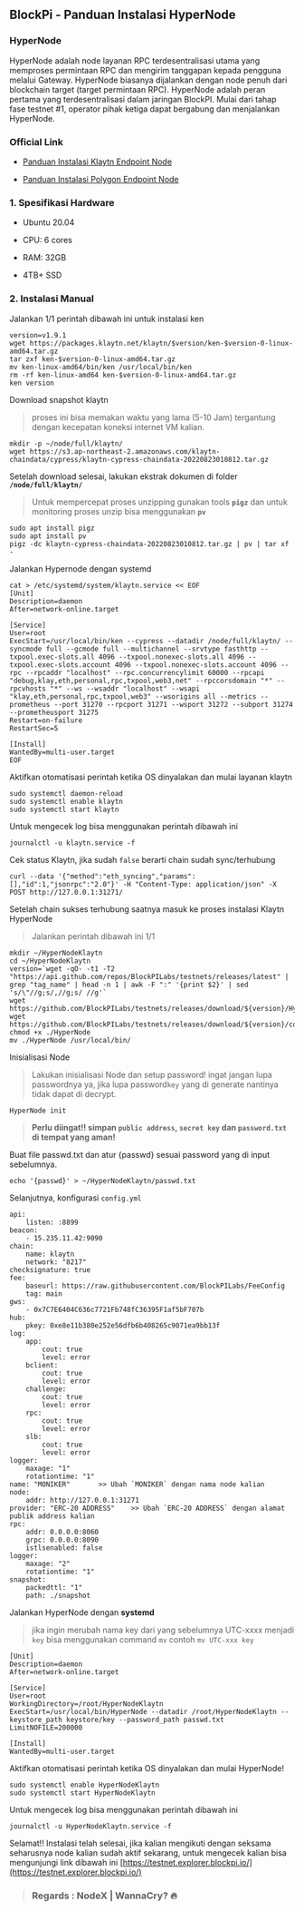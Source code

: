 ## BlockPi - Panduan Instalasi HyperNode

 ### HyperNode

HyperNode adalah node layanan RPC terdesentralisasi utama yang memproses permintaan RPC dan mengirim tanggapan kepada pengguna melalui Gateway. HyperNode biasanya dijalankan dengan node penuh dari blockchain target (target permintaan RPC). HyperNode adalah peran pertama yang terdesentralisasi dalam jaringan BlockPI. Mulai dari tahap fase testnet #1, operator pihak ketiga dapat bergabung dan menjalankan HyperNode. 

### Official Link

- [Panduan Instalasi Klaytn Endpoint Node](https://testnet-docs.blockpi.io/guide-for-operators/target-rpc-node/klaytn-endpoint-node-installation)

- [Panduan Instalasi  Polygon Endpoint Node](https://testnet-docs.blockpi.io/guide-for-operators/target-rpc-node/polygon-endpoint-node-installation)

### 1. Spesifikasi Hardware 

- Ubuntu 20.04 

- CPU: 6 cores
 
- RAM: 32GB
    
- 4TB+ SSD

### 2. Instalasi Manual
Jalankan 1/1 perintah dibawah ini untuk instalasi ken

```
version=v1.9.1
wget https://packages.klaytn.net/klaytn/$version/ken-$version-0-linux-amd64.tar.gz
tar zxf ken-$version-0-linux-amd64.tar.gz
mv ken-linux-amd64/bin/ken /usr/local/bin/ken
rm -rf ken-linux-amd64 ken-$version-0-linux-amd64.tar.gz
ken version
``` 
Download snapshot klaytn
> proses ini bisa memakan waktu yang lama (5-10 Jam) tergantung dengan kecepatan koneksi  internet VM kalian. 

```
mkdir -p ~/node/full/klaytn/
wget https://s3.ap-northeast-2.amazonaws.com/klaytn-chaindata/cypress/klaytn-cypress-chaindata-20220823010812.tar.gz
``` 
Setelah download selesai, lakukan ekstrak dokumen di folder **`/node/full/klaytn/`**
> Untuk mempercepat proses unzipping gunakan tools **`pigz`**  dan untuk monitoring proses unzip bisa menggunakan **`pv`**

```
sudo apt install pigz 
sudo apt install pv
pigz -dc klaytn-cypress-chaindata-20220823010812.tar.gz | pv | tar xf -
``` 
Jalankan Hypernode dengan systemd

```
cat > /etc/systemd/system/klaytn.service << EOF
[Unit]
Description=daemon
After=network-online.target

[Service]
User=root
ExecStart=/usr/local/bin/ken --cypress --datadir /node/full/klaytn/ --syncmode full --gcmode full --multichannel --srvtype fasthttp --txpool.exec-slots.all 4096 --txpool.nonexec-slots.all 4096 --txpool.exec-slots.account 4096 --txpool.nonexec-slots.account 4096 --rpc --rpcaddr "localhost" --rpc.concurrencylimit 60000 --rpcapi "debug,klay,eth,personal,rpc,txpool,web3,net" --rpccorsdomain "*" --rpcvhosts "*" --ws --wsaddr "localhost" --wsapi "klay,eth,personal,rpc,txpool,web3" --wsorigins all --metrics --prometheus --port 31270 --rpcport 31271 --wsport 31272 --subport 31274 --prometheusport 31275
Restart=on-failure
RestartSec=5

[Install]
WantedBy=multi-user.target
EOF
``` 
Aktifkan otomatisasi perintah ketika OS dinyalakan dan mulai layanan klaytn
```
sudo systemctl daemon-reload
sudo systemctl enable klaytn
sudo systemctl start klaytn
```

Untuk mengecek log bisa menggunakan perintah dibawah ini
```
journalctl -u klaytn.service -f
```
Cek status Klaytn, jika sudah `false` berarti chain sudah sync/terhubung

```
curl --data '{"method":"eth_syncing","params":[],"id":1,"jsonrpc":"2.0"}' -H "Content-Type: application/json" -X POST http://127.0.0.1:31271/
``` 
Setelah chain sukses terhubung saatnya masuk ke proses instalasi Klaytn HyperNode
> Jalankan perintah dibawah ini 1/1

```
mkdir ~/HyperNodeKlaytn
cd ~/HyperNodeKlaytn
version=`wget -qO- -t1 -T2 "https://api.github.com/repos/BlockPILabs/testnets/releases/latest" | grep "tag_name" | head -n 1 | awk -F ":" '{print $2}' | sed 's/\"//g;s/,//g;s/ //g'`
wget https://github.com/BlockPILabs/testnets/releases/download/${version}/HyperNode
wget https://github.com/BlockPILabs/testnets/releases/download/${version}/config.yml
chmod +x ./HyperNode
mv ./HyperNode /usr/local/bin/
``` 
Inisialisasi Node
> Lakukan inisialisasi Node dan setup password! ingat jangan lupa passwordnya ya, jika lupa password`key` yang di generate nantinya tidak dapat di decrypt.

```
HyperNode init
``` 
> **Perlu diingat!! simpan `public address`, `secret key` dan `password.txt` di tempat yang aman!**

Buat file passwd.txt dan atur {passwd} sesuai password yang di input sebelumnya.

```
echo '{passwd}' > ~/HyperNodeKlaytn/passwd.txt
``` 
Selanjutnya, konfigurasi `config.yml` 

```
api:
    listen: :8899
beacon:
    - 15.235.11.42:9090
chain:
    name: klaytn
    network: "8217"
checksignature: true
fee:
    baseurl: https://raw.githubusercontent.com/BlockPILabs/FeeConfig
    tag: main
gws:
    - 0x7C7E6404C636c7721Fb748fC36395F1af5bF707b
hub:
    pkey: 0xe8e11b380e252e56dfb6b408265c9071ea9bb13f
log:
    app:
        cout: true
        level: error
    bclient:
        cout: true
        level: error
    challenge:
        cout: true
        level: error
    rpc:
        cout: true
        level: error
    slb:
        cout: true
        level: error
logger:
    maxage: "1"
    rotationtime: "1"
name: "MONIKER"       >> Ubah `MONIKER` dengan nama node kalian
node:
    addr: http://127.0.0.1:31271
provider: "ERC-20 ADDRESS"    >> Ubah `ERC-20 ADDRESS` dengan alamat publik address kalian
rpc:
    addr: 0.0.0.0:8060
    grpc: 0.0.0.0:8090
    istlsenabled: false
logger:
    maxage: "2"
    rotationtime: "1"
snapshot:
    packedttl: "1"
    path: ./snapshot
``` 
Jalankan HyperNode dengan **systemd**
> jika ingin merubah nama key dari yang sebelumnya UTC-xxxx menjadi `key` bisa menggunakan command `mv` contoh `mv UTC-xxx key`

```
[Unit]
Description=daemon
After=network-online.target

[Service]
User=root
WorkingDirectory=/root/HyperNodeKlaytn
ExecStart=/usr/local/bin/HyperNode --datadir /root/HyperNodeKlaytn --keystore_path keystore/key --password_path passwd.txt
LimitNOFILE=200000

[Install]
WantedBy=multi-user.target
``` 
Aktifkan otomatisasi perintah ketika OS dinyalakan dan mulai HyperNode!
```
sudo systemctl enable HyperNodeKlaytn
sudo systemctl start HyperNodeKlaytn
```

Untuk mengecek log bisa menggunakan perintah dibawah ini

```
journalctl -u HyperNodeKlaytn.service -f
```

Selamat!! Instalasi telah selesai, jika kalian mengikuti dengan seksama seharusnya node kalian sudah aktif sekarang, untuk mengecek kalian bisa mengunjungi link dibawah ini [https://testnet.explorer.blockpi.io/](https://testnet.explorer.blockpi.io/)


> ### Regards : NodeX | WannaCry? 🔥











